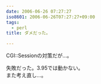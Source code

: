 ```yaml
---
date: 2006-06-26 07:27:27
iso8601: 2006-06-26T07:27:27+09:00
tags:
  - perl
title: ダメだった。

---
```


<div class="entry-body">
                                 <p>CGI::Sessionの対策だが…。</p>

<p>失敗だった。3.95では動かない。<br />
また考え直し…。</p>
                              </div>    	